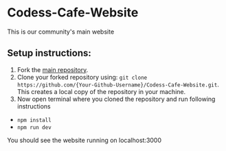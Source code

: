 # Codess-Cafe-Website
This is our community's main website 

## Setup instructions:

1. Fork the [main repository](https://github.com/Codess-Cafe/Codess-Cafe-Website).
2. Clone your forked repository using: `git clone https://github.com/{Your-Github-Username}/Codess-Cafe-Website.git`. This creates a local copy of the repository in your machine.
3. Now open terminal where you cloned the repository and run following instructions 
 
- `npm install`  
- `npm run dev` 

You should see the website running on localhost:3000
